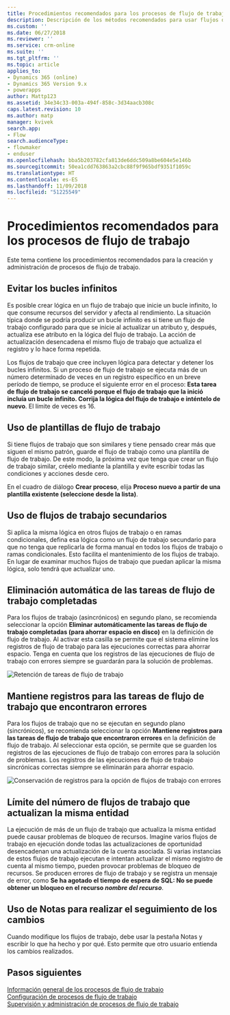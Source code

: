 ```yaml
---
title: Procedimientos recomendados para los procesos de flujo de trabajo en PowerApps | Microsoft Docs
description: Descripción de los métodos recomendados para usar flujos de trabajo
ms.custom: ''
ms.date: 06/27/2018
ms.reviewer: ''
ms.service: crm-online
ms.suite: ''
ms.tgt_pltfrm: ''
ms.topic: article
applies_to:
- Dynamics 365 (online)
- Dynamics 365 Version 9.x
- powerapps
author: Mattp123
ms.assetid: 34e34c33-003a-494f-858c-3d34aacb308c
caps.latest.revision: 10
ms.author: matp
manager: kvivek
search.app:
- Flow
search.audienceType:
- flowmaker
- enduser
ms.openlocfilehash: bba5b203782cfa813de6ddc509a8be604e5e146b
ms.sourcegitcommit: 50ea1cdd763863a2cbc88f9f965bdf9351f1059c
ms.translationtype: HT
ms.contentlocale: es-ES
ms.lasthandoff: 11/09/2018
ms.locfileid: "51225549"
---
```

# <a name="best-practices-for-workflow-processes"></a>Procedimientos recomendados para los procesos de flujo de trabajo

Este tema contiene los procedimientos recomendados para la creación y administración de procesos de flujo de trabajo.  
  
<a name="BKMK_AvoidInfiniteLoops"></a>   
## <a name="avoid-infinite-loops"></a>Evitar los bucles infinitos  
 Es posible crear lógica en un flujo de trabajo que inicie un bucle infinito, lo que consume recursos del servidor y afecta al rendimiento. La situación típica donde se podría producir un bucle infinito es si tiene un flujo de trabajo configurado para que se inicie al actualizar un atributo y, después, actualiza ese atributo en la lógica del flujo de trabajo. La acción de actualización desencadena el mismo flujo de trabajo que actualiza el registro y lo hace forma repetida.  
  
 Los flujos de trabajo que cree incluyen lógica para detectar y detener los bucles infinitos. Si un proceso de flujo de trabajo se ejecuta más de un número determinado de veces en un registro específico en un breve período de tiempo, se produce el siguiente error en el proceso: **Esta tarea de flujo de trabajo se canceló porque el flujo de trabajo que la inició incluía un bucle infinito. Corrija la lógica del flujo de trabajo e inténtelo de nuevo**. El límite de veces es 16.  
  
<a name="BKMK_UseWorkflowTemplates"></a>   
## <a name="use-workflow-templates"></a>Uso de plantillas de flujo de trabajo  
 Si tiene flujos de trabajo que son similares y tiene pensado crear más que siguen el mismo patrón, guarde el flujo de trabajo como una plantilla de flujo de trabajo. De este modo, la próxima vez que tenga que crear un flujo de trabajo similar, créelo mediante la plantilla y evite escribir todas las condiciones y acciones desde cero.  
  
 En el cuadro de diálogo **Crear proceso**, elija **Proceso nuevo a partir de una plantilla existente (seleccione desde la lista)**.  
  
<a name="BKMK_UseChildWorkflows"></a>   
## <a name="use-child-workflows"></a>Uso de flujos de trabajo secundarios  
 Si aplica la misma lógica en otros flujos de trabajo o en ramas condicionales, defina esa lógica como un flujo de trabajo secundario para que no tenga que replicarla de forma manual en todos los flujos de trabajo o ramas condicionales. Esto facilita el mantenimiento de los flujos de trabajo. En lugar de examinar muchos flujos de trabajo que puedan aplicar la misma lógica, solo tendrá que actualizar uno.  
  
## <a name="automatically-delete-completed-workflow-jobs"></a>Eliminación automática de las tareas de flujo de trabajo completadas
Para los flujos de trabajo (asincrónicos) en segundo plano, se recomienda seleccionar la opción **Eliminar automáticamente las tareas de flujo de trabajo completadas (para ahorrar espacio en disco)** en la definición de flujo de trabajo. Al activar esta casilla se permite que el sistema elimine los registros de flujo de trabajo para las ejecuciones correctas para ahorrar espacio. Tenga en cuenta que los registros de las ejecuciones de flujo de trabajo con errores siempre se guardarán para la solución de problemas.  

![Retención de tareas de flujo de trabajo](media/workflow-job-retention.png)

<a name="BKMK_AutoDeleteCompletedWorkflowJobs"></a>   
## <a name="keep-logs-for-workflow-jobs-that-encountered-errors"></a>Mantiene registros para las tareas de flujo de trabajo que encontraron errores  
Para los flujos de trabajo que no se ejecutan en segundo plano (sincrónicos), se recomienda seleccionar la opción **Mantiene registros para las tareas de flujo de trabajo que encontraron errores** en la definición de flujo de trabajo. Al seleccionar esta opción, se permite que se guarden los registros de las ejecuciones de flujo de trabajo con errores para la solución de problemas. Los registros de las ejecuciones de flujo de trabajo sincrónicas correctas siempre se eliminarán para ahorrar espacio.   

![Conservación de registros para la opción de flujos de trabajo con errores](media/keep-logs-for-workflows.png)

## <a name="limit-the-number-of-workflows-that-update-the-same-entity"></a>Límite del número de flujos de trabajo que actualizan la misma entidad
La ejecución de más de un flujo de trabajo que actualiza la misma entidad puede causar problemas de bloqueo de recursos. Imagine varios flujos de trabajo en ejecución donde todas las actualizaciones de oportunidad desencadenan una actualización de la cuenta asociada. Si varias instancias de estos flujos de trabajo ejecutan e intentan actualizar el mismo registro de cuenta al mismo tiempo, pueden provocar problemas de bloqueo de recursos. Se producen errores de flujo de trabajo y se registra un mensaje de error, como **Se ha agotado el tiempo de espera de SQL: No se puede obtener un bloqueo en el recurso _nombre del recurso_**. 

  
<a name="BKMK_DocumentChangesUsingNotes"></a>   
## <a name="use-notes-to-keep-track-of-changes"></a>Uso de Notas para realizar el seguimiento de los cambios  
 Cuando modifique los flujos de trabajo, debe usar la pestaña Notas y escribir lo que ha hecho y por qué. Esto permite que otro usuario entienda los cambios realizados.  
  
## <a name="next-steps"></a>Pasos siguientes  
 [Información general de los procesos de flujo de trabajo](workflow-processes.md)   
 [Configuración de procesos de flujo de trabajo](configure-workflow-steps.md)   
 [Supervisión y administración de procesos de flujo de trabajo](monitor-manage-processes.md)
   
